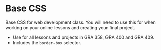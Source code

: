 # Base CSS
Base CSS for web development class. You will need to use this for when working on your online lessons and creating your final project.

- Use for all lessons and projects in GRA 358, GRA 400 and GRA 409.
- Includes the ```border-box``` selector.
